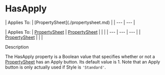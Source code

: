 




<h1 class="heading"><span class="name">HasApply</span></h1>
| Applies To: | [PropertySheet](./propertysheet.md) |
| --- | ---  |

| Applies To: | [PropertySheet](./propertysheet.md) | [PropertySheet](./propertysheet.md) |  |  |
| --- | --- | ---  |
| [PropertySheet](./propertysheet.md) |  |  |


Description


The HasApply property is a Boolean value that specifies whether or not a [PropertySheet](./propertysheet.md) has an Apply button.  Its default value is 1. Note that an Apply button is only actually used if Style is `'Standard'`.



